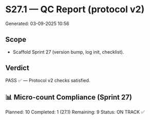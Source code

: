 # S27.1 — QC Report (protocol v2)
Generated: 03-09-2025 10:56

## Scope
- Scaffold Sprint 27 (version bump, log init, checklist).

## Verdict
PASS ✅ — Protocol v2 checks satisfied.

## 📊 Micro-count Compliance (Sprint 27)
Planned: 10
Completed: 1 (27.1)
Remaining: 9
Status: ON TRACK ✅
